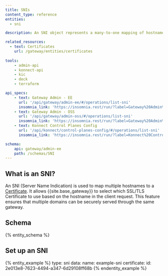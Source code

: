 ```yaml
---
title: SNIs
content_type: reference
entities:
  - sni

description: An SNI object represents a many-to-one mapping of hostnames to a certificate.

related_resources:
  - text: Certificates
    url: /gateway/entities/certificates
      
tools:
    - admin-api
    - konnect-api
    - kic
    - deck
    - terraform

api_specs:
    - text: Gateway Admin - EE
      url: '/api/gateway/admin-ee/#/operations/list-sni'
      insomnia_link: 'https://insomnia.rest/run/?label=Gateway%20Admin%20Enterprise%20API&uri=https%3A%2F%2Fraw.githubusercontent.com%2FKong%2Fdeveloper.konghq.com%2Fmain%2Fapi-specs%2FGateway-EE%2Flatest%2Fkong-ee.yaml'
    - text: Gateway Admin - OSS
      url: '/api/gateway/admin-oss/#/operations/list-sni'
      insomnia_link: 'https://insomnia.rest/run/?label=Gateway%20Admin%20OSS%20API&uri=https%3A%2F%2Fraw.githubusercontent.com%2FKong%2Fdeveloper.konghq.com%2Fmain%2Fapi-specs%2FGateway-OSS%2Flatest%2Fkong-oss.yaml'
    - text: Konnect Control Planes Config
      url: '/api/konnect/control-planes-config/#/operations/list-sni'
      insomnia_link: 'https://insomnia.rest/run/?label=Konnect%20Control%20Plane%20Config&uri=https%3A%2F%2Fraw.githubusercontent.com%2FKong%2Fdeveloper.konghq.com%2Fmain%2Fapi-specs%2FKonnect%2Fcontrol-planes-config%2Fcontrol-planes-config.yaml'

schema:
    api: gateway/admin-ee
    path: /schemas/SNI
---
```


## What is an SNI?

An SNI (Server Name Indication) is used to map multiple hostnames to a [Certificate](/gateway/entities/certificates). It allows {{site.base_gateway}} to select which SSL/TLS Certificate to use based on the hostname in the client request. This feature ensures that multiple domains can be securely served through the same gateway.

## Schema

{% entity_schema %}

## Set up an SNI

{% entity_example %}
type: sni
data:
  name: example-sni
  certificate:
    id: 2e013e8-7623-4494-a347-6d29108ff68b
{% endentity_example %}